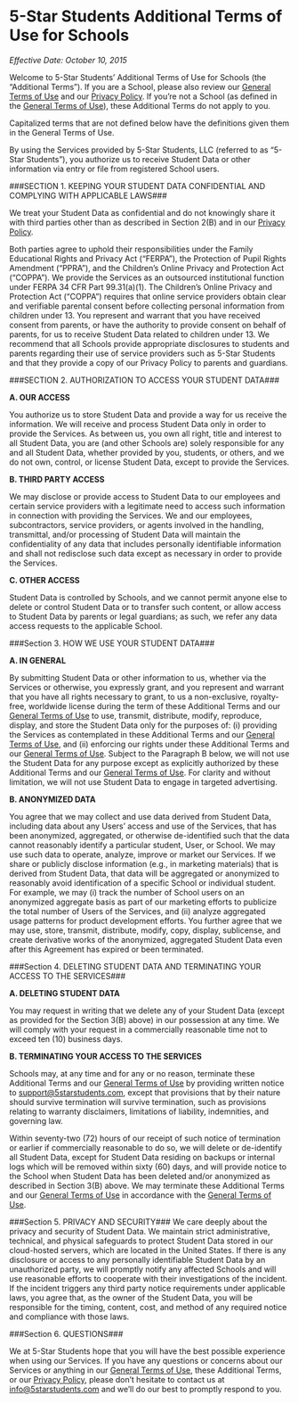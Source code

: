 # 5-Star Students Additional Terms of Use for Schools

*Effective Date: October 10, 2015*

Welcome to 5-Star Students’ Additional Terms of Use for Schools (the “Additional Terms”). If you are a School, please also review our [General Terms of Use](http://5starstudents.com/terms) and our [Privacy Policy](http://5starstudents.com/privacy). If you’re not a School (as defined in the [General Terms of Use](http://5starstudents.com/terms)), these Additional Terms do not apply to you.

Capitalized terms that are not defined below have the definitions given them in the General Terms of Use.

By using the Services provided by 5-Star Students, LLC (referred to as “5-Star Students”), you authorize us to receive Student Data or other information via entry or file from registered School users.

###SECTION 1. KEEPING YOUR STUDENT DATA CONFIDENTIAL AND COMPLYING WITH APPLICABLE LAWS###

We treat your Student Data as confidential and do not knowingly share it with third parties other than as described in Section 2(B) and in our [Privacy Policy](http://5starstudents.com/privacy).

Both parties agree to uphold their responsibilities under the Family Educational Rights and Privacy Act (“FERPA”), the Protection of Pupil Rights Amendment (“PPRA”), and the Children’s Online Privacy and Protection Act (“COPPA”). We provide the Services as an outsourced institutional function under FERPA 34 CFR Part 99.31(a)(1). The Children’s Online Privacy and Protection Act (“COPPA”) requires that online service providers obtain clear and verifiable parental consent before collecting personal information from children under 13. You represent and warrant that you have received consent from parents, or have the authority to provide consent on behalf of parents, for us to receive Student Data related to children under 13. We recommend that all Schools provide appropriate disclosures to students and parents regarding their use of service providers such as 5-Star Students and that they provide a copy of our Privacy Policy to parents and guardians.

###SECTION 2. AUTHORIZATION TO ACCESS YOUR STUDENT DATA###

**A. OUR ACCESS**

You authorize us to store Student Data and provide a way for us receive the information. We will receive and process Student Data only in order to provide the Services. As between us, you own all right, title and interest to all Student Data, you are (and other Schools are) solely responsible for any and all Student Data, whether provided by you, students, or others, and we do not own, control, or license Student Data, except to provide the Services.

**B. THIRD PARTY ACCESS**

We may disclose or provide access to Student Data to our employees and certain service providers with a legitimate need to access such information in connection with providing the Services. We and our employees, subcontractors, service providers, or agents involved in the handling, transmittal, and/or processing of Student Data will maintain the confidentiality of any data that includes personally identifiable information and shall not redisclose such data except as necessary in order to provide the Services. 

**C. OTHER ACCESS**

Student Data is controlled by Schools, and we cannot permit anyone else to delete or control Student Data or to transfer such content, or allow access to Student Data by parents or legal guardians; as such, we refer any data access requests to the applicable School.

###Section 3. HOW WE USE YOUR STUDENT DATA###

**A. IN GENERAL**

By submitting Student Data or other information to us, whether via the Services or otherwise, you expressly grant, and you represent and warrant that you have all rights necessary to grant, to us a non-exclusive, royalty-free, worldwide license during the term of these Additional Terms and our [General Terms of Use](http://5starstudents.com/terms) to use, transmit, distribute, modify, reproduce, display, and store the Student Data only for the purposes of: (i) providing the Services as contemplated in these Additional Terms and our [General Terms of Use](http://5starstudents.com/terms), and (ii) enforcing our rights under these Additional Terms and our [General Terms of Use](http://5starstudents.com/terms). Subject to the Paragraph B below, we will not use the Student Data for any purpose except as explicitly authorized by these Additional Terms and our [General Terms of Use](http://5starstudents.com/terms). For clarity and without limitation, we will not use Student Data to engage in targeted advertising.

**B. ANONYMIZED DATA**

You agree that we may collect and use data derived from Student Data, including data about any Users’ access and use of the Services, that has been anonymized, aggregated, or otherwise de-identified such that the data cannot reasonably identify a particular student, User, or School. We may use such data to operate, analyze, improve or market our Services. If we share or publicly disclose information (e.g., in marketing materials) that is derived from Student Data, that data will be aggregated or anonymized to reasonably avoid identification of a specific School or individual student. For example, we may (i) track the number of School users on an anonymized aggregate basis as part of our marketing efforts to publicize the total number of Users of the Services, and (ii) analyze aggregated usage patterns for product development efforts. You further agree that we may use, store, transmit, distribute, modify, copy, display, sublicense, and create derivative works of the anonymized, aggregated Student Data even after this Agreement has expired or been terminated.

###Section 4. DELETING STUDENT DATA AND TERMINATING YOUR ACCESS TO THE SERVICES###

**A. DELETING STUDENT DATA**

You may request in writing that we delete any of your Student Data (except as provided for the Section 3(B) above) in our possession at any time. We will comply with your request in a commercially reasonable time not to exceed ten (10) business days.

**B. TERMINATING YOUR ACCESS TO THE SERVICES**

Schools may, at any time and for any or no reason, terminate these Additional Terms and our [General Terms of Use](http://5starstudents.com/terms) by providing written notice to [support@5starstudents.com](mailto:support@5starstudents.com), except that provisions that by their nature should survive termination will survive termination, such as provisions relating to warranty disclaimers, limitations of liability, indemnities, and governing law.

Within seventy-two (72) hours of our receipt of such notice of termination or earlier if commercially reasonable to do so, we will delete or de-identify all Student Data, except for Student Data residing on backups or internal logs which will be removed within sixty (60) days, and will provide notice to the School when Student Data has been deleted and/or anonymized as described in Section 3(B) above. We may terminate these Additional Terms and our [General Terms of Use](http://5starstudents.com/terms) in accordance with the [General Terms of Use](http://5starstudents.com/terms).

###Section 5. PRIVACY AND SECURITY###
We care deeply about the privacy and security of Student Data. We maintain strict administrative, technical, and physical safeguards to protect Student Data stored in our cloud-hosted servers, which are located in the United States. If there is any disclosure or access to any personally identifiable Student Data by an unauthorized party, we will promptly notify any affected Schools and will use reasonable efforts to cooperate with their investigations of the incident. If the incident triggers any third party notice requirements under applicable laws, you agree that, as the owner of the Student Data, you will be responsible for the timing, content, cost, and method of any required notice and compliance with those laws.

###Section 6. QUESTIONS###

We at 5-Star Students hope that you will have the best possible experience when using our Services. If you have any questions or concerns about our Services or anything in our [General Terms of Use](http://5starstudents.com/terms), these Additional Terms, or our [Privacy Policy](http://5starstudents.com/privacy), please don’t hesitate to contact us at [info@5starstudents.com](mailto:info@5starstudents.com) and we’ll do our best to promptly respond to you.






